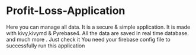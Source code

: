 # Profit-Loss-Application
Here you can manage all data. It is a secure &amp; simple application. It is made with kivy,kivymd &amp; Pyrebase4. All the data are saved in real time database. and much more . Just check it 
You need your firebase config file  to successfully run this application
